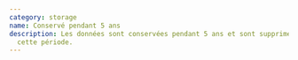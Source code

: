 ```yaml
---
category: storage
name: Conservé pendant 5 ans
description: Les données sont conservées pendant 5 ans et sont supprimées après
  cette période.
---
```

